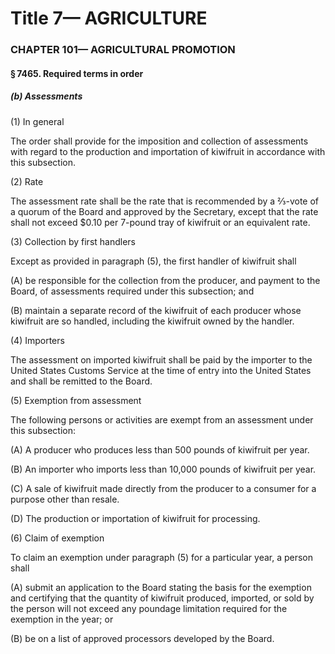 
# Title 7— AGRICULTURE
### CHAPTER 101— AGRICULTURAL PROMOTION
#### § 7465. Required terms in order
##### (b) Assessments

(1) In general

The order shall provide for the imposition and collection of assessments with regard to the production and importation of kiwifruit in accordance with this subsection.

(2) Rate

The assessment rate shall be the rate that is recommended by a ⅔-vote of a quorum of the Board and approved by the Secretary, except that the rate shall not exceed $0.10 per 7-pound tray of kiwifruit or an equivalent rate.

(3) Collection by first handlers

Except as provided in paragraph (5), the first handler of kiwifruit shall

(A) be responsible for the collection from the producer, and payment to the Board, of assessments required under this subsection; and

(B) maintain a separate record of the kiwifruit of each producer whose kiwifruit are so handled, including the kiwifruit owned by the handler.

(4) Importers

The assessment on imported kiwifruit shall be paid by the importer to the United States Customs Service at the time of entry into the United States and shall be remitted to the Board.

(5) Exemption from assessment

The following persons or activities are exempt from an assessment under this subsection:

(A) A producer who produces less than 500 pounds of kiwifruit per year.

(B) An importer who imports less than 10,000 pounds of kiwifruit per year.

(C) A sale of kiwifruit made directly from the producer to a consumer for a purpose other than resale.

(D) The production or importation of kiwifruit for processing.

(6) Claim of exemption

To claim an exemption under paragraph (5) for a particular year, a person shall

(A) submit an application to the Board stating the basis for the exemption and certifying that the quantity of kiwifruit produced, imported, or sold by the person will not exceed any poundage limitation required for the exemption in the year; or

(B) be on a list of approved processors developed by the Board.
